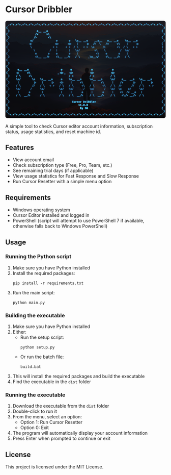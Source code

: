 # Cursor Dribbler

![Cursor Dribbler Splash](splash.png)

A simple tool to check Cursor editor account information, subscription status, usage statistics, and reset machine id.

## Features

- View account email
- Check subscription type (Free, Pro, Team, etc.)
- See remaining trial days (if applicable)
- View usage statistics for Fast Response and Slow Response
- Run Cursor Resetter with a simple menu option

## Requirements

- Windows operating system
- Cursor Editor installed and logged in
- PowerShell (script will attempt to use PowerShell 7 if available, otherwise falls back to Windows PowerShell)

## Usage

### Running the Python script

1. Make sure you have Python installed
2. Install the required packages:
   ```
   pip install -r requirements.txt
   ```
3. Run the main script:
   ```
   python main.py
   ```

### Building the executable

1. Make sure you have Python installed
2. Either:
   - Run the setup script:
     ```
     python setup.py
     ```
   - Or run the batch file:
     ```
     build.bat
     ```
3. This will install the required packages and build the executable
4. Find the executable in the `dist` folder

### Running the executable

1. Download the executable from the `dist` folder
2. Double-click to run it
3. From the menu, select an option:
   - Option 1: Run Cursor Resetter
   - Option 0: Exit
4. The program will automatically display your account information
5. Press Enter when prompted to continue or exit

## License

This project is licensed under the MIT License.